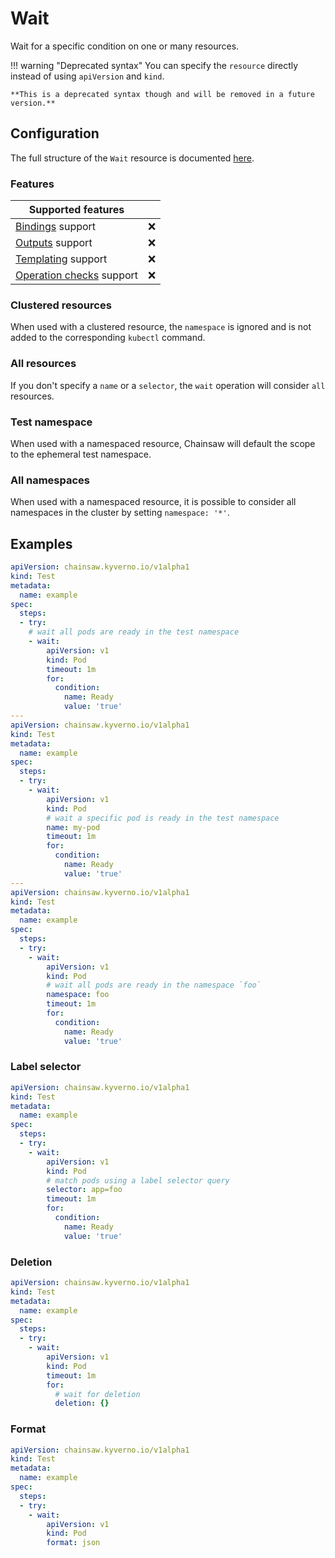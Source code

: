 # Wait

Wait for a specific condition on one or many resources.

!!! warning "Deprecated syntax"
    You can specify the `resource` directly instead of using `apiVersion` and `kind`.
    
    **This is a deprecated syntax though and will be removed in a future version.**

## Configuration

The full structure of the `Wait` resource is documented [here](../../reference/apis/chainsaw.v1alpha1.md#chainsaw-kyverno-io-v1alpha1-Wait).

### Features

| Supported features                                    |                    |
|-------------------------------------------------------|:------------------:|
| [Bindings](../../general/bindings.md) support         | :x:                |
| [Outputs](../../general/outputs.md) support           | :x:                |
| [Templating](../../general/templating.md) support     | :x:                |
| [Operation checks](../../general/checks.md) support   | :x:                |

### Clustered resources

When used with a clustered resource, the `namespace` is ignored and is not added to the corresponding `kubectl` command.

### All resources

If you don't specify a `name` or a `selector`, the `wait` operation will consider `all` resources.

### Test namespace

When used with a namespaced resource, Chainsaw will default the scope to the ephemeral test namespace.

### All namespaces

When used with a namespaced resource, it is possible to consider all namespaces in the cluster by setting `namespace: '*'`.

## Examples

```yaml
apiVersion: chainsaw.kyverno.io/v1alpha1
kind: Test
metadata:
  name: example
spec:
  steps:
  - try:
    # wait all pods are ready in the test namespace
    - wait:
        apiVersion: v1
        kind: Pod
        timeout: 1m
        for:
          condition:
            name: Ready
            value: 'true'
---
apiVersion: chainsaw.kyverno.io/v1alpha1
kind: Test
metadata:
  name: example
spec:
  steps:
  - try:
    - wait:
        apiVersion: v1
        kind: Pod
        # wait a specific pod is ready in the test namespace
        name: my-pod
        timeout: 1m
        for:
          condition:
            name: Ready
            value: 'true'
---
apiVersion: chainsaw.kyverno.io/v1alpha1
kind: Test
metadata:
  name: example
spec:
  steps:
  - try:
    - wait:
        apiVersion: v1
        kind: Pod
        # wait all pods are ready in the namespace `foo`
        namespace: foo
        timeout: 1m
        for:
          condition:
            name: Ready
            value: 'true'
```

### Label selector

```yaml
apiVersion: chainsaw.kyverno.io/v1alpha1
kind: Test
metadata:
  name: example
spec:
  steps:
  - try:
    - wait:
        apiVersion: v1
        kind: Pod
        # match pods using a label selector query
        selector: app=foo
        timeout: 1m
        for:
          condition:
            name: Ready
            value: 'true'
```

### Deletion

```yaml
apiVersion: chainsaw.kyverno.io/v1alpha1
kind: Test
metadata:
  name: example
spec:
  steps:
  - try:
    - wait:
        apiVersion: v1
        kind: Pod
        timeout: 1m
        for:
          # wait for deletion
          deletion: {}
```

### Format

```yaml
apiVersion: chainsaw.kyverno.io/v1alpha1
kind: Test
metadata:
  name: example
spec:
  steps:
  - try:
    - wait:
        apiVersion: v1
        kind: Pod
        format: json
```
